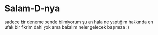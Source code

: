 # Salam-D-nya
sadece bir deneme bende bilmiyorum
şu an hala ne yaptığım hakkında en ufak bir fikrim dahi yok ama bakalım neler gelecek başımıza :)
